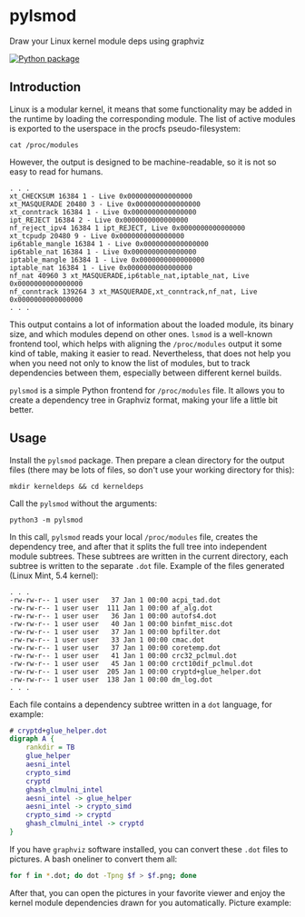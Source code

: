 # pylsmod

Draw your Linux kernel module deps using graphviz

[![Python package](https://github.com/mrmaximuzz/pylsmod/actions/workflows/python-package.yml/badge.svg)](https://github.com/mrmaximuzz/pylsmod/actions/workflows/python-package.yml)

## Introduction

Linux is a modular kernel, it means that some functionality may be added in the
runtime by loading the corresponding module. The list of active modules is
exported to the userspace in the procfs pseudo-filesystem:

```shell
cat /proc/modules
```

However, the output is designed to be machine-readable, so it is not so easy to
read for humans.

```
. . .
xt_CHECKSUM 16384 1 - Live 0x0000000000000000
xt_MASQUERADE 20480 3 - Live 0x0000000000000000
xt_conntrack 16384 1 - Live 0x0000000000000000
ipt_REJECT 16384 2 - Live 0x0000000000000000
nf_reject_ipv4 16384 1 ipt_REJECT, Live 0x0000000000000000
xt_tcpudp 20480 9 - Live 0x0000000000000000
ip6table_mangle 16384 1 - Live 0x0000000000000000
ip6table_nat 16384 1 - Live 0x0000000000000000
iptable_mangle 16384 1 - Live 0x0000000000000000
iptable_nat 16384 1 - Live 0x0000000000000000
nf_nat 40960 3 xt_MASQUERADE,ip6table_nat,iptable_nat, Live 0x0000000000000000
nf_conntrack 139264 3 xt_MASQUERADE,xt_conntrack,nf_nat, Live 0x0000000000000000
. . .
```

This output contains a lot of information about the loaded module, its binary
size, and which modules depend on other ones. `lsmod` is a well-known frontend
tool, which helps with aligning the `/proc/modules` output it some kind of
table, making it easier to read. Nevertheless, that does not help you when you
need not only to know the list of modules, but to track dependencies between
them, especially between different kernel builds.

`pylsmod` is a simple Python frontend for `/proc/modules` file. It allows you to
create a dependency tree in Graphviz format, making your life a little bit
better.

## Usage

Install the `pylsmod` package. Then prepare a clean directory for the output
files (there may be lots of files, so don't use your working directory for
this):

```shell
mkdir kerneldeps && cd kerneldeps
```

Call the `pylsmod` without the arguments:

```shell
python3 -m pylsmod
```

In this call, `pylsmod` reads your local `/proc/modules` file, creates the
dependency tree, and after that it splits the full tree into independent module
subtrees. These subtrees are written in the current directory, each subtree is
written to the separate `.dot` file. Example of the files generated (Linux Mint,
5.4 kernel):

```
. . .
-rw-rw-r-- 1 user user   37 Jan 1 00:00 acpi_tad.dot
-rw-rw-r-- 1 user user  111 Jan 1 00:00 af_alg.dot
-rw-rw-r-- 1 user user   36 Jan 1 00:00 autofs4.dot
-rw-rw-r-- 1 user user   40 Jan 1 00:00 binfmt_misc.dot
-rw-rw-r-- 1 user user   37 Jan 1 00:00 bpfilter.dot
-rw-rw-r-- 1 user user   33 Jan 1 00:00 cmac.dot
-rw-rw-r-- 1 user user   37 Jan 1 00:00 coretemp.dot
-rw-rw-r-- 1 user user   41 Jan 1 00:00 crc32_pclmul.dot
-rw-rw-r-- 1 user user   45 Jan 1 00:00 crct10dif_pclmul.dot
-rw-rw-r-- 1 user user  205 Jan 1 00:00 cryptd+glue_helper.dot
-rw-rw-r-- 1 user user  138 Jan 1 00:00 dm_log.dot
. . .
```

Each file contains a dependency subtree written in a `dot` language, for
example:

```dot
# cryptd+glue_helper.dot
digraph A {
    rankdir = TB
    glue_helper
    aesni_intel
    crypto_simd
    cryptd
    ghash_clmulni_intel
    aesni_intel -> glue_helper
    aesni_intel -> crypto_simd
    crypto_simd -> cryptd
    ghash_clmulni_intel -> cryptd
}
```

If you have `graphviz` software installed, you can convert these `.dot` files to
pictures. A bash oneliner to convert them all:

```bash
for f in *.dot; do dot -Tpng $f > $f.png; done
```

After that, you can open the pictures in your favorite viewer and enjoy the
kernel module dependencies drawn for you automatically. Picture example:



